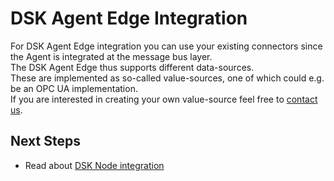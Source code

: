 # DSK Agent Edge Integration

For DSK Agent Edge integration you can use your existing connectors since the Agent is integrated at the message bus layer.<br/>
The DSK Agent Edge thus supports different data-sources.<br/>
These are implemented as so-called value-sources, one of which could e.g. be an OPC UA implementation.<br/>
If you are interested in creating your own value-source feel free to [contact us](https://www.tributech.io/about-us/).

## Next Steps

- Read about [DSK Node integration](../node/overview.md)
